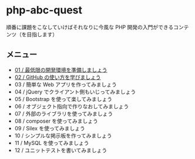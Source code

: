 # php-abc-quest

順番に課題をこなしていけばそれなりに今風な PHP 開発の入門ができるコンテンツ（を目指します）

## メニュー

* [01 / 最低限の開発環境を準備しましょう](01-environments)
* [02 / GitHub の使い方を学びましょう](02-github)
* 03 / 簡単な Web アプリを作ってみましょう
* 04 / jQuery でクライアント側もいじってみましょう
* 05 / Bootstrap を使って楽してみましょう
* 06 / オブジェクト指向で作りなおしてみましょう
* 07 / 外部のライブラリを使ってみましょう
* 08 / composer を使ってみましょう
* 09 / Silex を使ってみましょう
* 10 / シンプルな掲示板を作ってみましょう
* 11 / MySQL を使ってみましょう
* 12 / ユニットテストを書いてみましょう
